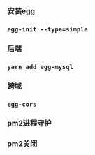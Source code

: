 ### 安装egg
### `egg-init --type=simple`
### 后端
### `yarn add egg-mysql`
### 跨域
### `egg-cors`


### pm2进程守护

### pm2关闭


